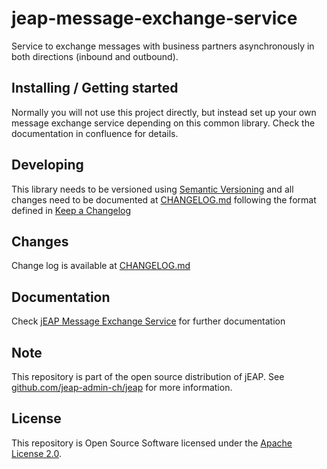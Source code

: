 # jeap-message-exchange-service

Service to exchange messages with business partners asynchronously in both directions (inbound and outbound).

## Installing / Getting started

Normally you will not use this project directly, but instead set up your own message exchange service
depending on this common library. Check the documentation in confluence for details.

## Developing

This library needs to be versioned using [Semantic Versioning](http://semver.org/) and all changes need to be
documented at [CHANGELOG.md](./CHANGELOG.md) following the format defined
in [Keep a Changelog](http://keepachangelog.com/)

## Changes

Change log is available at [CHANGELOG.md](./CHANGELOG.md)

## Documentation

Check [jEAP Message Exchange Service](https://confluence.bit.admin.ch/display/JEAP/Message+Exchange+Service) for further documentation

## Note

This repository is part of the open source distribution of jEAP. See [github.com/jeap-admin-ch/jeap](https://github.com/jeap-admin-ch/jeap)
for more information.

## License

This repository is Open Source Software licensed under the [Apache License 2.0](./LICENSE).
